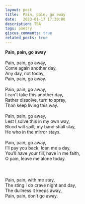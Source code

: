 ```yaml
---
layout: post
title:  Pain, pain, go away
date:   2023-01-17 17:30:00
description: TBA
tags: poetry
giscus_comments: true
related_posts: true
---
```


<div class="poem">
<b>Pain, pain, go away</b><br><br>Pain, pain, go away,<br>Come again another day,<br>Any day, not today,<br>Pain, pain, go away.<br><br>Pain, pain, go away,<br>I can't take this another day,<br>Rather dissolve, turn to spray,<br>Than keep living this way.<br><br>Pain, pain, go away,<br>Lest I solve this in my own way,<br>Blood will spill, my hand shall slay,<br>He who in the mirror stays.<br><br>Pain, pain, go away,<br>I’ll pay you back, loan me a day,<br>You’ll have your fill, have in me faith,<br>O pain, leave me alone today.<br><br><br><br>Pain, pain, with me stay,<br>The sting I do crave night and day,<br>The dullness it keeps away,<br>Pain, pain, don’t go away.</div>